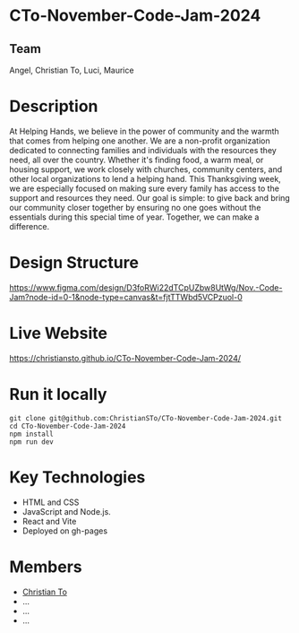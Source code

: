 # CTo-November-Code-Jam-2024

## Team
Angel, Christian To, Luci, Maurice

# Description
At Helping Hands, we believe in the power of community and the warmth that comes from helping one another. We are a non-profit organization dedicated to connecting families and individuals with the resources they need, all over the country. Whether it's finding food, a warm meal, or housing support, we work closely with churches, community centers, and other local organizations to lend a helping hand. This Thanksgiving week, we are especially focused on making sure every family has access to the support and resources they need. Our goal is simple: to give back and bring our community closer together by ensuring no one goes without the essentials during this special time of year. Together, we can make a difference.


# Design Structure
https://www.figma.com/design/D3foRWi22dTCpUZbw8UtWg/Nov.-Code-Jam?node-id=0-1&node-type=canvas&t=fjtTTWbd5VCPzuol-0

# Live Website
https://christiansto.github.io/CTo-November-Code-Jam-2024/

# Run it locally
```
git clone git@github.com:ChristianSTo/CTo-November-Code-Jam-2024.git
cd CTo-November-Code-Jam-2024
npm install
npm run dev

```

# Key Technologies
+ HTML and CSS
+ JavaScript and Node.js.
+ React and Vite
+ Deployed on gh-pages

# Members
+ [Christian To](https://github.com/ChristianSTo)
+ ...
+ ...
+ ...
